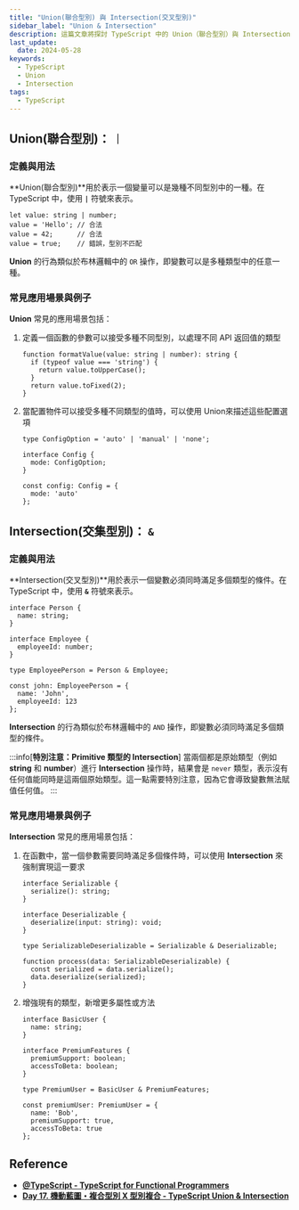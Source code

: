 ```yaml
---
title: "Union(聯合型別) 與 Intersection(交叉型別)"
sidebar_label: "Union & Intersection"
description: 這篇文章將探討 TypeScript 中的 Union（聯合型別）與 Intersection（交叉型別）。這篇文章示範了具體的程式碼範例，深入理解這兩種型別的使用情境，幫助開發者更有效地利用 TypeScript 的型別系統來構建穩健的應用程式。
last_update:
  date: 2024-05-28
keywords:
  - TypeScript
  - Union
  - Intersection  
tags:
  - TypeScript
---
```



## **Union(聯合型別)： `｜`**

### **定義與用法**

**Union(聯合型別)**用於表示一個變量可以是幾種不同型別中的一種。在 TypeScript 中，使用 **`|`** 符號來表示。

```tsx
let value: string | number;
value = 'Hello'; // 合法
value = 42;      // 合法
value = true;    // 錯誤，型別不匹配
```

**Union** 的行為類似於布林邏輯中的 `OR` 操作，即變數可以是多種類型中的任意一種。

### **常見應用場景與例子**

**Union** 常見的應用場景包括：

1. 定義一個函數的參數可以接受多種不同型別，以處理不同 API 返回值的類型
    
    ```tsx
    function formatValue(value: string | number): string {
      if (typeof value === 'string') {
        return value.toUpperCase();
      }
      return value.toFixed(2);
    }
    ```
    
2. 當配置物件可以接受多種不同類型的值時，可以使用 Union來描述這些配置選項
    
    ```tsx
    type ConfigOption = 'auto' | 'manual' | 'none';
    
    interface Config {
      mode: ConfigOption;
    }
    
    const config: Config = {
      mode: 'auto'
    };
    
    ```
    

## **Intersection(交集型別)： `&`**

### **定義與用法**

**Intersection(交叉型別)**用於表示一個變數必須同時滿足多個類型的條件。在 TypeScript 中，使用 **`&`** 符號來表示。

```tsx
interface Person {
  name: string;
}

interface Employee {
  employeeId: number;
}

type EmployeePerson = Person & Employee;

const john: EmployeePerson = {
  name: 'John',
  employeeId: 123
};
```

**Intersection** 的行為類似於布林邏輯中的 `AND` 操作，即變數必須同時滿足多個類型的條件。

:::info[**特別注意：Primitive 類型的 Intersection**]
當兩個都是原始類型（例如 **string** 和 **number**）進行 **Intersection** 操作時，結果會是 `never` 類型，表示沒有任何值能同時是這兩個原始類型。這一點需要特別注意，因為它會導致變數無法賦值任何值。
:::

### **常見應用場景與例子**

**Intersection** 常見的應用場景包括：

1. 在函數中，當一個參數需要同時滿足多個條件時，可以使用 **Intersection** 來強制實現這一要求
    
    ```tsx
    interface Serializable {
      serialize(): string;
    }
    
    interface Deserializable {
      deserialize(input: string): void;
    }
    
    type SerializableDeserializable = Serializable & Deserializable;
    
    function process(data: SerializableDeserializable) {
      const serialized = data.serialize();
      data.deserialize(serialized);
    }
    ```
    
2. 增強現有的類型，新增更多屬性或方法
    
    ```tsx
    interface BasicUser {
      name: string;
    }
    
    interface PremiumFeatures {
      premiumSupport: boolean;
      accessToBeta: boolean;
    }
    
    type PremiumUser = BasicUser & PremiumFeatures;
    
    const premiumUser: PremiumUser = {
      name: 'Bob',
      premiumSupport: true,
      accessToBeta: true
    };
    ```
    

## **Reference**

- **[@TypeScript - TypeScript for Functional Programmers](https://www.typescriptlang.org/docs/handbook/typescript-in-5-minutes-func.html#unions)**
- **[Day 17. 機動藍圖・複合型別 X 型別複合 - TypeScript Union & Intersection](https://ithelp.ithome.com.tw/articles/10216794)**